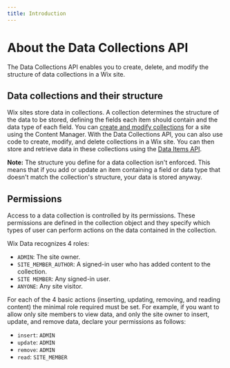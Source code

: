 ```yaml
---
title: Introduction
---
```


# About the Data Collections API

The Data Collections API enables you to create, delete, and modify the structure of data collections in a Wix site.

## Data collections and their structure
Wix sites store data in collections.
A collection determines the structure of the data to be stored, defining the fields each item should contain and the data type of each field.
You can [create and modify collections](https://support.wix.com/en/article/content-manager-creating-a-collection) for a site using the Content Manager.
With the Data Collections API, you can also use code to create, modify, and delete collections in a Wix site.
You can then store and retrieve data in these collections using the [Data Items API](https://www.wix.com/velo/reference/wix-data-v2/items).

**Note:**
The structure you define for a data collection isn't enforced. This means that if you add or update an item containing a field or data type that doesn't match the collection's structure, your data is stored anyway.

## Permissions

Access to a data collection is controlled by its permissions. These permissions are defined in the collection object and they specify which types of user can perform actions on the data contained in the collection.

Wix Data recognizes 4 roles: 
* `ADMIN`: The site owner.
* `SITE_MEMBER_AUTHOR`: A signed-in user who has added content to the collection.
* `SITE MEMBER`: Any signed-in user.
* `ANYONE`: Any site visitor.

For each of the 4 basic actions (inserting, updating, removing, and reading content) the minimal role required must be set. For example, if you want to allow only site members to view data, and only the site owner to insert, update, and remove data, declare your permissions as follows:
* `insert`: `ADMIN`
* `update`: `ADMIN`
* `remove`: `ADMIN`
* `read`: `SITE_MEMBER`